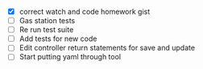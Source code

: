 - [x] correct watch and code homework gist
- [ ] Gas station tests 
- [ ] Re run test suite
- [ ] Add tests for new code
- [ ] Edit controller return statements for save and update 
- [ ] Start putting yaml through tool